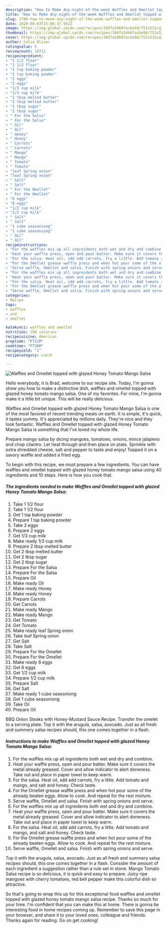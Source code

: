 ```yaml
---
description: "How to Make Any-night-of-the-week Waffles and Omellet topped with glazed Honey Tomato Mango Salsa"
title: "How to Make Any-night-of-the-week Waffles and Omellet topped with glazed Honey Tomato Mango Salsa"
slug: 1746-how-to-make-any-night-of-the-week-waffles-and-omellet-topped-with-glazed-honey-tomato-mango-salsa
date: 2020-08-03T15:08:37.952Z
image: https://img-global.cpcdn.com/recipes/30d7a2d68facba9d/751x532cq70/waffles-and-omellet-topped-with-glazed-honey-tomato-mango-salsa-recipe-main-photo.jpg
thumbnail: https://img-global.cpcdn.com/recipes/30d7a2d68facba9d/751x532cq70/waffles-and-omellet-topped-with-glazed-honey-tomato-mango-salsa-recipe-main-photo.jpg
cover: https://img-global.cpcdn.com/recipes/30d7a2d68facba9d/751x532cq70/waffles-and-omellet-topped-with-glazed-honey-tomato-mango-salsa-recipe-main-photo.jpg
author: Celia Oliver
ratingvalue: 5
reviewcount: 19711
recipeingredient:
- "1 1/2 flour"
- "1 1/2 flour"
- "1 tsp baking powder"
- "1 tsp baking powder"
- "2 eggs"
- "2 eggs"
- "1/3 cup milk"
- "1/3 cup milk"
- "2 tbsp melted butter"
- "2 tbsp melted butter"
- "2 tbsp sugar"
- "2 tbsp sugar"
- " For the Salsa"
- " For the Salsa"
- " Oil"
- " Oil"
- " Honey"
- " Honey"
- " Carrots"
- " Carrots"
- " Mango"
- " Mango"
- " Tomato"
- " Tomato"
- "leaf Spring onion"
- "leaf Spring onion"
- " Salt"
- " Salt"
- " For the Omellet"
- " For the Omellet"
- "6 eggs"
- "6 eggs"
- "1/2 cup milk"
- "1/2 cup milk"
- " Salt"
- " Salt"
- "1 cube seasoniong"
- "1 cube seasoniong"
- " Oil"
- " Oil"
recipeinstructions:
- "For the waffles mix up all ingreidents both wet and dry and combine."
- "Heat your waffle press, open and pour batter. Make sure it covers the metal already greased. Cover and allow indicator to alert doneness. Take out and place in paper towel to keep warm."
- "For the salsa. Heat oil, sdd add carrots, fry a little. Add tomato and mango, and salt and honey. Check taste."
- "For the Omellet grease waffle press and when hot pour some of the already beaten eggs. Allow to cook. And repeat for the rest mixture."
- "Serve waffle, Omellet and salsa. Finish with spring onions and serve."
- "For the waffles mix up all ingreidents both wet and dry and combine."
- "Heat your waffle press, open and pour batter. Make sure it covers the metal already greased. Cover and allow indicator to alert doneness. Take out and place in paper towel to keep warm."
- "For the salsa. Heat oil, sdd add carrots, fry a little. Add tomato and mango, and salt and honey. Check taste."
- "For the Omellet grease waffle press and when hot pour some of the already beaten eggs. Allow to cook. And repeat for the rest mixture."
- "Serve waffle, Omellet and salsa. Finish with spring onions and serve."
categories:
- Recipe
tags:
- waffles
- and
- omellet

katakunci: waffles and omellet 
nutrition: 298 calories
recipecuisine: American
preptime: "PT21M"
cooktime: "PT36M"
recipeyield: "1"
recipecategory: Lunch

---
```



![Waffles and Omellet topped with glazed Honey Tomato Mango Salsa](https://img-global.cpcdn.com/recipes/30d7a2d68facba9d/751x532cq70/waffles-and-omellet-topped-with-glazed-honey-tomato-mango-salsa-recipe-main-photo.jpg)

Hello everybody, it is Brad, welcome to our recipe site. Today, I'm gonna show you how to make a distinctive dish, waffles and omellet topped with glazed honey tomato mango salsa. One of my favorites. For mine, I'm gonna make it a little bit unique. This will be really delicious.

Waffles and Omellet topped with glazed Honey Tomato Mango Salsa is one of the most favored of recent trending meals on earth. It is simple, it's quick, it tastes yummy. It's appreciated by millions daily. They're nice and they look fantastic. Waffles and Omellet topped with glazed Honey Tomato Mango Salsa is something that I've loved my whole life.

Prepare mango salsa by dicing mangoes, tomatoes, onions, mince jalapeno and chop cilantro. Let heat through and then place on plate. Sprinkle with extra shredded cheese, salt and pepper to taste and enjoy! Topped it on a savory waffle and added a fried egg.


To begin with this recipe, we must prepare a few ingredients. You can have waffles and omellet topped with glazed honey tomato mango salsa using 40 ingredients and 10 steps. Here is how you cook that.

<!--inarticleads1-->

##### The ingredients needed to make Waffles and Omellet topped with glazed Honey Tomato Mango Salsa:

1. Take 1 1/2 flour
1. Take 1 1/2 flour
1. Get 1 tsp baking powder
1. Prepare 1 tsp baking powder
1. Take 2 eggs
1. Prepare 2 eggs
1. Get 1/3 cup milk
1. Make ready 1/3 cup milk
1. Prepare 2 tbsp melted butter
1. Get 2 tbsp melted butter
1. Get 2 tbsp sugar
1. Get 2 tbsp sugar
1. Prepare  For the Salsa
1. Prepare  For the Salsa
1. Prepare  Oil
1. Make ready  Oil
1. Make ready  Honey
1. Make ready  Honey
1. Prepare  Carrots
1. Get  Carrots
1. Make ready  Mango
1. Make ready  Mango
1. Get  Tomato
1. Get  Tomato
1. Make ready leaf Spring onion
1. Take leaf Spring onion
1. Get  Salt
1. Take  Salt
1. Prepare  For the Omellet
1. Prepare  For the Omellet
1. Make ready 6 eggs
1. Get 6 eggs
1. Get 1/2 cup milk
1. Prepare 1/2 cup milk
1. Prepare  Salt
1. Get  Salt
1. Make ready 1 cube seasoniong
1. Get 1 cube seasoniong
1. Take  Oil
1. Prepare  Oil


BBQ Onion Steaks with Honey-Mustard Sauce Recipe. Transfer the omelet to a serving plate. Top it with the arugula, salsa, avocado. Just as all fresh and summery salsa recipes should, this one comes together in a flash. 

<!--inarticleads2-->

##### Instructions to make Waffles and Omellet topped with glazed Honey Tomato Mango Salsa:

1. For the waffles mix up all ingreidents both wet and dry and combine.
1. Heat your waffle press, open and pour batter. Make sure it covers the metal already greased. Cover and allow indicator to alert doneness. Take out and place in paper towel to keep warm.
1. For the salsa. Heat oil, sdd add carrots, fry a little. Add tomato and mango, and salt and honey. Check taste.
1. For the Omellet grease waffle press and when hot pour some of the already beaten eggs. Allow to cook. And repeat for the rest mixture.
1. Serve waffle, Omellet and salsa. Finish with spring onions and serve.
1. For the waffles mix up all ingreidents both wet and dry and combine.
1. Heat your waffle press, open and pour batter. Make sure it covers the metal already greased. Cover and allow indicator to alert doneness. Take out and place in paper towel to keep warm.
1. For the salsa. Heat oil, sdd add carrots, fry a little. Add tomato and mango, and salt and honey. Check taste.
1. For the Omellet grease waffle press and when hot pour some of the already beaten eggs. Allow to cook. And repeat for the rest mixture.
1. Serve waffle, Omellet and salsa. Finish with spring onions and serve.


Top it with the arugula, salsa, avocado. Just as all fresh and summery salsa recipes should, this one comes together in a flash. Consider the amount of each ingredient a suggestion rather than a rule set in stone. Mango Tomato Salsa recipe is so delicious, it is quick and easy to prepare. Juicy ripe mangoes with cherry tomatoes, red bell pepper make this colorful dish so attractive. 

So that's going to wrap this up for this exceptional food waffles and omellet topped with glazed honey tomato mango salsa recipe. Thanks so much for your time. I'm confident that you can make this at home. There is gonna be interesting food in home recipes coming up. Remember to save this page in your browser, and share it to your loved ones, colleague and friends. Thanks again for reading. Go on get cooking!
